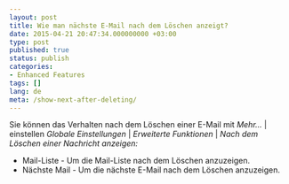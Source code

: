 ```yaml
---
layout: post
title: Wie man nächste E-Mail nach dem Löschen anzeigt?
date: 2015-04-21 20:47:34.000000000 +03:00
type: post
published: true
status: publish
categories:
- Enhanced Features
tags: []
lang: de
meta: /show-next-after-deleting/
---
```


Sie können das Verhalten nach dem Löschen einer E-Mail mit *Mehr...* \| einstellen *Globale Einstellungen* \| *Erweiterte Funktionen* \| *Nach dem Löschen einer Nachricht anzeigen:*

* Mail-Liste - Um die Mail-Liste nach dem Löschen anzuzeigen.
* Nächste Mail - Um die nächste E-Mail nach dem Löschen anzuzeigen.
